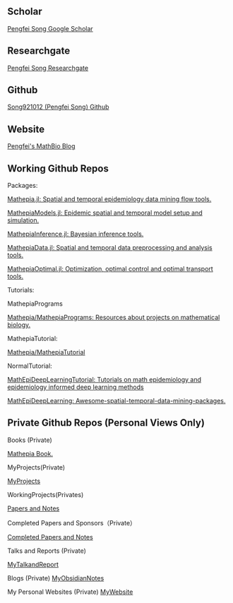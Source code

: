 ## Scholar

[Pengfei Song Google Scholar](https://scholar.google.com/citations?hl=zh-CN&user=804PVzYAAAAJ)

## Researchgate

[Pengfei Song Researchgate](https://www.researchgate.net/profile/Pengfei-Song-6)

## Github

[Song921012 (Pengfei Song) Github](https://github.com/Song921012)

## Website
[Pengfei's MathBio Blog](https://song921012.github.io/)



##  Working Github Repos

Packages: 

[Mathepia.jl: Spatial and temporal epidemiology data mining flow tools.](https://github.com/Song921012/Mathepia.jl)

[MathepiaModels.jl: Epidemic spatial and temporal model setup and simulation.](https://github.com/Song921012/MathepiaModels.jl)

[MathepiaInference.jl: Bayesian inference tools.](https://github.com/Song921012/MathepiaInference.jl)

[MathepiaData.jl: Spatial and temporal data preprocessing and analysis tools.](https://github.com/Song921012/MathepiaData.jl)

[MathepiaOptimal.jl: Optimization, optimal control and optimal transport tools.](https://github.com/Song921012/MathepiaOptimal.jl)

Tutorials: 

MathepiaPrograms

[Mathepia/MathepiaPrograms: Resources about projects on mathematical biology.](https://github.com/Mathepia/MathepiaPrograms)

MathepiaTutorial: 

[Mathepia/MathepiaTutorial](https://github.com/Mathepia/MathepiaTutorial)

NormalTutorial:

[MathEpiDeepLearningTutorial: Tutorials on math epidemiology and epidemiology informed deep learning methods](https://github.com/Song921012/MathEpiDeepLearningTutorial)

[MathEpiDeepLearning: Awesome-spatial-temporal-data-mining-packages.](https://github.com/Song921012/MathEpiDeepLearning)

## Private Github Repos (Personal Views Only)

Books (Private)

[Mathepia Book.](https://github.com/Song921012/2021MathepiaBook)

MyProjects(Private)

[MyProjects](https://github.com/Song921012/MyProjects)

WorkingProjects(Privates)

[Papers and Notes](https://github.com/Song921012/MyPapersNotes)

Completed Papers and Sponsors（Private）

[Completed Papers and Notes](https://github.com/Song921012/MyPapersNotes)

Talks and Reports (Private)

[MyTalkandReport](https://github.com/Song921012/MyTalkandReport/tree/master)

Blogs (Private)
[MyObsidianNotes](https://github.com/Song921012/MyObsidianNotes)

My Personal Websites (Private)
[MyWebsite](https://github.com/Song921012/MyWebsite#readme)